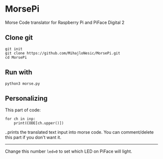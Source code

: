# MorsePi
Morse Code translator for Raspberry Pi and PiFace Digital 2

## Clone git
`git init` <br />
`git clone https://github.com/MihajloNesic/MorsePi.git` <br />
`cd MorsePi`

## Run with
`python3 morse.py`

## Personalizing
This part of code:
```
for ch in inp:
	print(CODE[ch.upper()])
```
..prints the translated text input into morse code. You can comment/delete this part if you don't want it.
_________

Change this number `led=0` to set which LED on PiFace will light.

